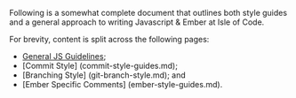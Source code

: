 Following is a somewhat complete document that outlines both style guides and a general approach to writing Javascript & Ember at Isle of Code.

For brevity, content is split across the following pages:

* [General JS Guidelines](general-and-javascript-style-guide.md);
* [Commit Style] (commit-style-guides.md);
* [Branching Style] (git-branch-style.md); and
* [Ember Specific Comments] (ember-style-guides.md).
